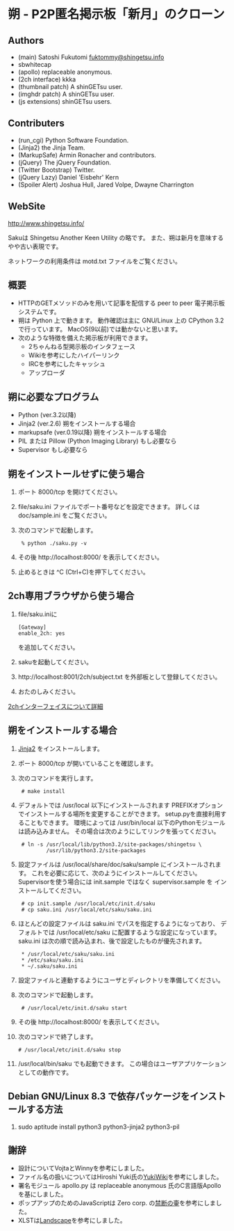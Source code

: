 朔 - P2P匿名掲示板「新月」のクローン
====================================

Authors
-------
* (main) Satoshi Fukutomi <fuktommy@shingetsu.info>
* sbwhitecap
* (apollo) replaceable anonymous.
* (2ch interface) kkka
* (thumbnail patch) A shinGETsu user.
* (imghdr patch) A shinGETsu user.
* (js extensions) shinGETsu users.

Contributers
------------
* (run_cgi) Python Software Foundation.
* (Jinja2) the Jinja Team.
* (MarkupSafe) Armin Ronacher and contributors.
* (jQuery) The jQuery Foundation.
* (Twitter Bootstrap) Twitter.
* (jQuery Lazy) Daniel 'Eisbehr' Kern
* (Spoiler Alert) Joshua Hull, Jared Volpe, Dwayne Charrington

WebSite
-------
  http://www.shingetsu.info/

Sakuは Shingetsu Another Keen Utility の略です。
また、朔は新月を意味するやや古い表現です。

ネットワークの利用条件は motd.txt ファイルをご覧ください。

概要
----
* HTTPのGETメソッドのみを用いて記事を配信する
  peer to peer 電子掲示板システムです。
* 朔は Python 上で動きます。
  動作確認は主に GNU/Linux 上の CPython 3.2 で行っています。
    MacOS(9以前)では動かないと思います。
* 次のような特徴を備えた掲示板が利用できます。
    * 2ちゃんねる型掲示板のインタフェース
    * Wikiを参考にしたハイパーリンク
    * IRCを参考にしたキャッシュ
    * アップローダ

朔に必要なプログラム
--------------------
* Python (ver.3.2以降)
* Jinja2 (ver.2.6) 朔をインストールする場合
* markupsafe (ver.0.19以降) 朔をインストールする場合
* PIL または Pillow (Python Imaging Library) もし必要なら
* Supervisor もし必要なら

朔をインストールせずに使う場合
------------------------------
1. ポート 8000/tcp を開けてください。
2. file/saku.ini ファイルでポート番号などを設定できます。
   詳しくは doc/sample.ini をご覧ください。
3. 次のコマンドで起動します。

        % python ./saku.py -v

4. その後 http://localhost:8000/ を表示してください。
5. 止めるときは ^C (Ctrl+C)を押下してください。

2ch専用ブラウザから使う場合
---------------------------
1. file/saku.iniに

       [Gateway]
       enable_2ch: yes

   を追加してください。
2. sakuを起動してください。
3. http://localhost:8001/2ch/subject.txt を外部板として登録してください。
4. おたのしみください。

[2chインターフェイスについて詳細](./2ch-interface.README.md)

朔をインストールする場合
------------------------
1. [Jinja2](http://jinja.pocoo.org/) をインストールします。
2. ポート 8000/tcp が開いていることを確認します。
3. 次のコマンドを実行します。

        # make install

4. デフォルトでは /usr/local 以下にインストールされます
   PREFIXオプションでインストールする場所を変更することができます。
   setup.pyを直接利用することもできます。
   環境によっては /usr/bin/local 以下のPythonモジュールは読み込みません。
   その場合は次のようにしてリンクを張ってください。

        # ln -s /usr/local/lib/python3.2/site-packages/shingetsu \
                /usr/lib/python3.2/site-packages

5. 設定ファイルは /usr/local/share/doc/saku/sample にインストールされます。
   これを必要に応じて、次のようにインストールしてください。
   Supervisorを使う場合には init.sample ではなく supervisor.sample を
   インストールしてください。

        # cp init.sample /usr/local/etc/init.d/saku
        # cp saku.ini /usr/local/etc/saku/saku.ini

6. ほとんどの設定ファイルは saku.ini でパスを指定するようになっており、
   デフォルトでは /usr/local/etc/saku に配置するような設定になっています。
   saku.ini は次の順で読み込まれ、後で設定したものが優先されます。

        * /usr/local/etc/saku/saku.ini
        * /etc/saku/saku.ini
        * ~/.saku/saku.ini

7. 設定ファイルと連動するようにユーザとディレクトリを準備してください。
8. 次のコマンドで起動します。

        # /usr/local/etc/init.d/saku start

9. その後 http://localhost:8000/ を表示してください。
10. 次のコマンドで終了します。

        # /usr/local/etc/init.d/saku stop

11. /usr/local/bin/saku でも起動できます。
    この場合はユーザアプリケーションとしての動作です。

Debian GNU/Linux 8.3 で依存パッケージをインストールする方法
-----------------------------------------------------------
1. sudo aptitude install python3 python3-jinja2 python3-pil

謝辞
----
* 設計についてVojtaとWinnyを参考にしました。
* ファイル名の扱いについてはHiroshi Yuki氏の[YukiWiki](http://www.hyuki.com/yukiwiki/)を参考にしました。
* 署名モジュール apollo.py は replaceable anonymous 氏のC言語版Apolloを基にしました。
* ポップアップのためのJavaScriptは  Zero corp. の[禁断の壷](http://tubo.80.kg/)を参考にしました。
* XLSTは[Landscape](http://sonic64.com/2005-03-16.html)を参考にしました。
